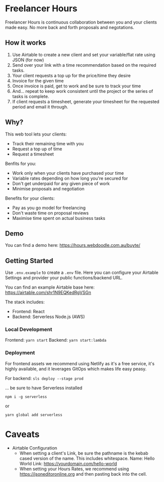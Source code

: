 # Freelancer Hours

Freelancer Hours is continuous collaboration between you and your clients made easy. No more back and forth proposals and negotations. 

## How it works

1. Use Airtable to create a new client and set your variable/flat rate using JSON (for now)
2. Send over your link with a time recommendation based on the required tasks.
3. Your client requests a top up for the price/time they desire
4. Invoice for the given time
5. Once invoice is paid, get to work and be sure to track your time
6. And... repeat to keep work consistent until the project or the series of tasks is complete.
7. If client requests a timesheet, generate your timesheet for the requested period and email it through.

## Why?

This web tool lets your clients:
- Track their remaining time with you
- Request a top up of time
- Request a timesheet

Benfits for you:
- Work only when your clients have purchased your time
- Variable rates depending on how long you're secured for
- Don't get underpaid for any given piece of work
- Minimise proposals and negotiation

Benefits for your clients:
- Pay as you go model for freelancing
- Don't waste time on proposal reviews
- Maximise time spent on actual business tasks

## Demo

You can find a demo here: https://hours.webdoodle.com.au/buyte/

## Getting Started

Use `.env.example` to create a `.env` file.
Here you can configure your Airtable Settings and provider your public functions/backend URL.

You can find an example Airtable base here: https://airtable.com/shr1N9EQKedRgVSGn

The stack includes: 
- Frontend: React
- Backend: Serverless Node.js (AWS)

### Local Development

Frontend: `yarn start`
Backend: `yarn start:lambda`

### Deployment

For frontend assets we recommend using Netlify as it's a free service, it's highly available, and it leverages GitOps which makes life easy peasy.

For backend: `sls deploy --stage prod` 

... be sure to have Serverless installed
```
npm i -g serverless
```
or
```
yarn global add serverless
```

# Caveats

- Airtable Configuration
  - When setting a client's Link, be sure the pathname is the kebab cased version of the name. This includes whitespace. 
  Name: Hello World 
  Link: https://yourdomain.com/hello-world 
  - When setting your Hours Rates, we recommend using https://jsoneditoronline.org and then pasting back into the cell.